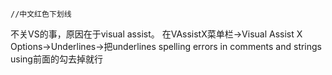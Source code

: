 	//中文红色下划线
不关VS的事，原因在于visual assist。
在VAssistX菜单栏->Visual Assist X Options->Underlines->把underlines spelling errors in comments and strings using前面的勾去掉就行
